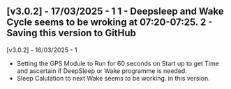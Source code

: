 [v3.0.2] - 17/03/2025 - 1
1 - Deepsleep and Wake Cycle seems to be wroking at 07:20-07:25.
2 - Saving this version to GitHub
-------------------------
[v3.0.2] - 16/03/2025 - 1
- Setting the GPS Module to Run for 60 seconds on Start up to get Time and ascertain if DeepSleep or Wake programme is needed.
- Sleep Calulation to next Wake seems to be working. in this version.